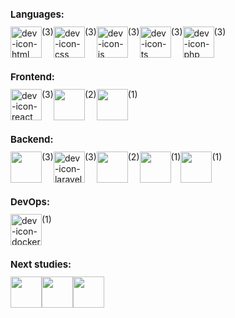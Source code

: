<h1 style="font-size: 15px;">Languages:</h1>
<div style = "display: flex">
  <img align = "center" alt = "dev-icon-html" height = "50" width = "50" src = "https://cdn.jsdelivr.net/gh/devicons/devicon/icons/html5/html5-original.svg" >(3)
  <img align = "center" alt = "dev-icon-css" height = "50" width = "50" src="https://cdn.jsdelivr.net/gh/devicons/devicon/icons/css3/css3-original.svg" />(3)   
  <img align = "center" alt = "dev-icon-js" height = "50" width = "50" src = "https://cdn.jsdelivr.net/gh/devicons/devicon/icons/javascript/javascript-original.svg" >(3)
  <img align = "center" alt = "dev-icon-ts" height = "50" width = "50" src = "https://cdn.jsdelivr.net/gh/devicons/devicon/icons/typescript/typescript-original.svg" >(3)
  <img align = "center" alt = "dev-icon-php" height = "50" width = "50" src = "https://cdn.jsdelivr.net/gh/devicons/devicon/icons/php/php-original.svg">(3)
</div>
<h1 style="font-size: 15px;">Frontend:</h1>
<div style = "display: flex">
  <img align = "center" alt = "dev-icon-react" height = "50" width = "50" src = "https://cdn.jsdelivr.net/gh/devicons/devicon/icons/react/react-original.svg" >(3)
  <img align = "center" height = "50" width = "50" src="https://cdn.jsdelivr.net/gh/devicons/devicon/icons/vuejs/vuejs-original-wordmark.svg" />(2)
  <img align = "center" height = "50" width = "50" src="https://cdn.jsdelivr.net/gh/devicons/devicon/icons/angularjs/angularjs-original.svg" />(1)
</div>
<h1 style="font-size: 15px;">Backend:</h1>
<div style = "display: flex">
  <img align = "center" height = "50" width = "50" src="https://cdn-icons-png.flaticon.com/512/4248/4248443.png" /> (3)
  <img align = "center" alt = "dev-icon-laravel" height = "50" width ="50" src="https://cdn.jsdelivr.net/gh/devicons/devicon/icons/laravel/laravel-plain-wordmark.svg">(3)
  <img align = "center" height = "50" width = "50" src="https://cdn.jsdelivr.net/gh/devicons/devicon/icons/adonisjs/adonisjs-original.svg" />(2)
  <img align = "center" height = "50" width = "50" src="https://cdn.jsdelivr.net/gh/devicons/devicon/icons/nestjs/nestjs-plain.svg" />(1)
  <img align = "center" height = "50" width = "50" src="https://cdn.jsdelivr.net/gh/devicons/devicon/icons/codeigniter/codeigniter-plain-wordmark.svg" />(1)
</div>
<h1 style="font-size: 15px;">DevOps:</h1>
<div style = "display: flex">
  <img align = "center" alt = "dev-icon-docker" height = "50" width = "50" src="https://cdn.jsdelivr.net/gh/devicons/devicon/icons/docker/docker-original-wordmark.svg"/>(1)
</div>   
<h1 style="font-size: 15px;">Next studies:</h1>
<div style = "display: flex">      
  <img align = "center" height = "50" width = "50" src="https://cdn.jsdelivr.net/gh/devicons/devicon/icons/amazonwebservices/amazonwebservices-plain-wordmark.svg" />
  <img align = "center" height = "50" width = "50" src="https://cdn.jsdelivr.net/gh/devicons/devicon/icons/kubernetes/kubernetes-plain-wordmark.svg" />   
  <img align = "center" height = "50" width = "50" src="https://cdn-icons-png.flaticon.com/512/3137/3137807.png" />
</div>



